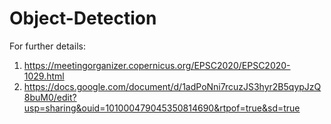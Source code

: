 # Object-Detection

For further details:
1. https://meetingorganizer.copernicus.org/EPSC2020/EPSC2020-1029.html
2. https://docs.google.com/document/d/1adPoNni7rcuzJS3hyr2B5qypJzQ8buM0/edit?usp=sharing&ouid=101000479045350814690&rtpof=true&sd=true



